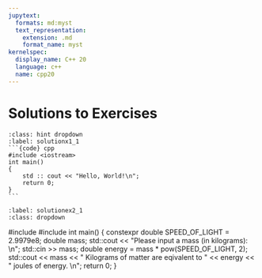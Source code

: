 ```yaml
---
jupytext:
  formats: md:myst
  text_representation:
    extension: .md
    format_name: myst
kernelspec:
  display_name: C++ 20
  language: c++
  name: cpp20
---
```


# Solutions to Exercises

````{solution} exercisex1_1
:class: hint dropdown
:label: solutionx1_1
```{code} cpp
#include <iostream>
int main()
{
	std :: cout << "Hello, World!\n";
	return 0;
}
```
````

`````{solution-start} exerciseex2_1
:label: solutionex2_1
:class: dropdown
`````
#include <iostream> 
#include <cmath> 
int main() {
    constexpr double SPEED_OF_LIGHT = 2.9979e8;
    double mass;
    std::cout << "Please input a mass (in kilograms): \n";
    std::cin >> mass;
    double energy = mass * pow(SPEED_OF_LIGHT, 2);
    std::cout << mass << " Kilograms of matter are eqivalent to " << energy << " joules of energy. \n";
    return 0;
}
`````{solution-end}
`````

